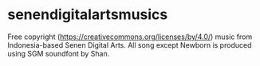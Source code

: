 # senendigitalartsmusics
Free copyright (https://creativecommons.org/licenses/by/4.0/) music from Indonesia-based Senen Digital Arts.
All song except Newborn is produced using SGM soundfont by Shan.
